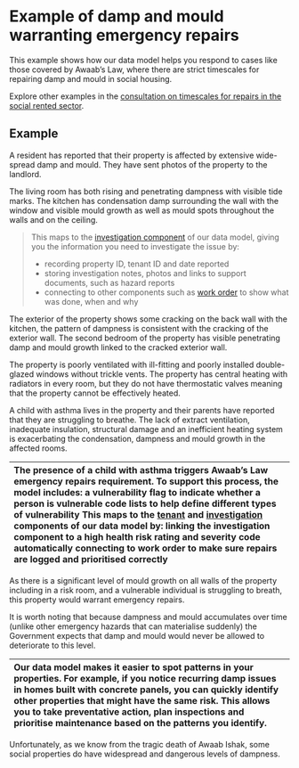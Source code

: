 # Example of damp and mould warranting emergency repairs

This example shows how our data model helps you respond to cases like those covered by Awaab’s Law, where there are strict timescales for repairing damp and mould in social housing.

Explore other examples in the [consultation on timescales for repairs in the social rented sector](https://www.gov.uk/government/consultations/awaabs-law-consultation-on-timescales-for-repairs-in-the-social-rented-sector/awaabs-law-consultation-on-timescales-for-repairs-in-the-social-rented-sector#annex-b-examples-of-hazards-emergency-awaabs-law-and-routine%20).

## Example

A resident has reported that their property is affected by extensive wide-spread damp and mould. They have sent photos of the property to the landlord.

The living room has both rising and penetrating dampness with visible tide marks. The kitchen has condensation damp surrounding the wall with the window and visible mould growth as well as mould spots throughout the walls and on the ceiling.

> This maps to the [investigation component](https://github.com/data-futurists/damp-and-mould-standards-concept/blob/main/Data%20Definition%20Language%20(DDL)/investigation_component.sql) of our data model, giving you the information you need to investigate the issue by:
>
> * recording property ID, tenant ID and date reported  
> * storing investigation notes, photos and links to support documents, such as hazard reports  
> * connecting to other components such as [work order](https://github.com/data-futurists/damp-and-mould-standards-concept/blob/main/Data%20Definition%20Language%20(DDL)/work_order_component.sql) to show what was done, when and why

The exterior of the property shows some cracking on the back wall with the kitchen, the pattern of dampness is consistent with the cracking of the exterior wall. The second bedroom of the property has visible penetrating damp and mould growth linked to the cracked exterior wall.

The property is poorly ventilated with ill-fitting and poorly installed double-glazed windows without trickle vents. The property has central heating with radiators in every room, but they do not have thermostatic valves meaning that the property cannot be effectively heated.

A child with asthma lives in the property and their parents have reported that they are struggling to breathe. The lack of extract ventilation, inadequate insulation, structural damage and an inefficient heating system is exacerbating the condensation, dampness and mould growth in the affected rooms.

| The presence of a child with asthma triggers Awaab’s Law emergency repairs requirement. To support this process, the model includes: a vulnerability flag to indicate whether a person is vulnerable code lists to help define different types of vulnerability This maps to the [tenant](http://ten) and [investigation](http://inv) components of our data model by: linking the investigation component to a high health risk rating and severity code automatically connecting to work order to make sure repairs are logged and prioritised correctly |
| :---- |

As there is a significant level of mould growth on all walls of the property including in a risk room, and a vulnerable individual is struggling to breath, this property would warrant emergency repairs. 

It is worth noting that because dampness and mould accumulates over time (unlike other emergency hazards that can materialise suddenly) the Government expects that damp and mould would never be allowed to deteriorate to this level.

| Our data model makes it easier to spot patterns in your properties. For example, if you notice recurring damp issues in homes built with concrete panels, you can quickly identify other properties that might have the same risk. This allows you to take preventative action, plan inspections and prioritise maintenance based on the patterns you identify. |
| :---- |

Unfortunately, as we know from the tragic death of Awaab Ishak, some social properties do have widespread and dangerous levels of dampness.

